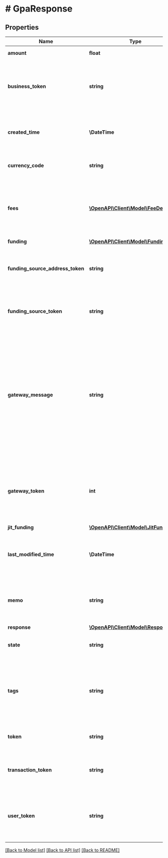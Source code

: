 # # GpaResponse

## Properties

Name | Type | Description | Notes
------------ | ------------- | ------------- | -------------
**amount** | **float** | Amount funded. |
**business_token** | **string** | Unique identifier of the business.  This field is returned if it exists in the resource. | [optional]
**created_time** | **\DateTime** | Date and time when the GPA order was created, in UTC. |
**currency_code** | **string** | Three-digit ISO 4217 currency code. |
**fees** | [**\OpenAPI\Client\Model\FeeDetail[]**](FeeDetail.md) | List of fees associated with the funding transaction.  This array is returned if it exists in the resource. | [optional]
**funding** | [**\OpenAPI\Client\Model\Funding**](Funding.md) |  |
**funding_source_address_token** | **string** | Unique identifier of the funding source address to use for this order. | [optional]
**funding_source_token** | **string** | Unique identifier of the funding source to use for this order. |
**gateway_message** | **string** | Message about the status of the funding request. Useful for determining whether it was approved and completed successfully, declined by the gateway, or timed out.  This field is returned if it exists in the resource. | [optional]
**gateway_token** | **int** | Unique identifier of the JIT Funding request and response.  This field is returned if it exists in the resource. | [optional]
**jit_funding** | [**\OpenAPI\Client\Model\JitFundingApi**](JitFundingApi.md) |  | [optional]
**last_modified_time** | **\DateTime** | Date and time when the GPA order was last modified, in UTC. |
**memo** | **string** | Additional descriptive text.  This field is returned if it exists in the resource. | [optional]
**response** | [**\OpenAPI\Client\Model\Response**](Response.md) |  |
**state** | **string** | Current status of the funding transaction. |
**tags** | **string** | Comma-delimited list of tags describing the GPA order.  This field is returned if it exists in the resource. | [optional]
**token** | **string** | Unique identifier of the GPA order. |
**transaction_token** | **string** | Unique identifier of the transaction being funded. |
**user_token** | **string** | Unique identifier of the user resource.  This field is returned if it exists in the resource. | [optional]

[[Back to Model list]](../../README.md#models) [[Back to API list]](../../README.md#endpoints) [[Back to README]](../../README.md)
